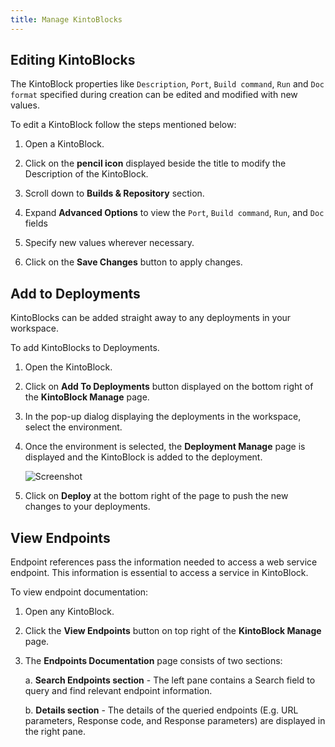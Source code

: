```yaml
---
title: Manage KintoBlocks
---
```


## Editing KintoBlocks

The KintoBlock properties like `Description`, `Port`, `Build command`, `Run` and `Doc format` specified during creation can be edited and modified with new values.

To edit a KintoBlock follow the steps mentioned below:

1. Open a KintoBlock.

2. Click on the **pencil icon** displayed beside the title to modify the Description of the KintoBlock.

3. Scroll down to **Builds & Repository** section.

4. Expand **Advanced Options** to view the `Port`, `Build command`, `Run`, and `Doc` fields

5. Specify new values wherever necessary.

6. Click on the **Save Changes** button to apply changes.


## Add to Deployments

KintoBlocks can be added straight away to any deployments in your workspace.

To add KintoBlocks to Deployments.

1. Open the KintoBlock.

2. Click on **Add To Deployments** button displayed on the bottom right of the **KintoBlock Manage** page.

3. In the pop-up dialog displaying the deployments in the workspace, select the environment.

4. Once the environment is selected, the **Deployment Manage** page is displayed and the KintoBlock is added to the deployment.

    ![Screenshot](/docs/assets/kb-add-deployments.png)

5. Click on **Deploy** at the bottom right of the page to push the new changes to your deployments.


## View Endpoints

Endpoint references pass the information needed to access a web service endpoint. This information is essential to access a service in KintoBlock. 

To view endpoint documentation:

1. Open any KintoBlock.

2. Click the **View Endpoints** button on top right of the **KintoBlock Manage** page.

3. The **Endpoints Documentation** page consists of two sections:

   a. **Search Endpoints section** - The left pane contains a Search field to query and find relevant endpoint information.
       
   b. **Details section** - The details of the queried endpoints (E.g. URL parameters, Response code, and Response parameters) are displayed in the right pane.
